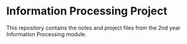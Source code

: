 Information Processing Project
==============================
This repository contains the notes and project files from the 2nd year Information Processing module.
